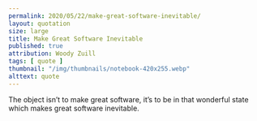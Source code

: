 ```yaml
---
permalink: 2020/05/22/make-great-software-inevitable/
layout: quotation
size: large
title: Make Great Software Inevitable
published: true
attribution: Woody Zuill
tags: [ quote ]
thumbnail: "/img/thumbnails/notebook-420x255.webp"
alttext: quote
---
```


The object isn’t to make great software, it’s to be in that wonderful 
state which makes great software inevitable.
